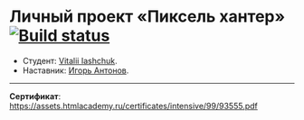 # Личный проект «Пиксель хантер» [![Build status][travis-image]][travis-url]

- Студент: [Vitalii Iashchuk](https://up.htmlacademy.ru/ecmascript/7/user/93555).
- Наставник: [Игорь Антонов](https://up.htmlacademy.ru/ecmascript/7/user/3162).

---

**Сертификат**: https://assets.htmlacademy.ru/certificates/intensive/99/93555.pdf

[travis-image]: https://travis-ci.com/htmlacademy-ecmascript/93555-pixel-hunter.svg?branch=master
[travis-url]: https://travis-ci.com/htmlacademy-ecmascript/93555-pixel-hunter
